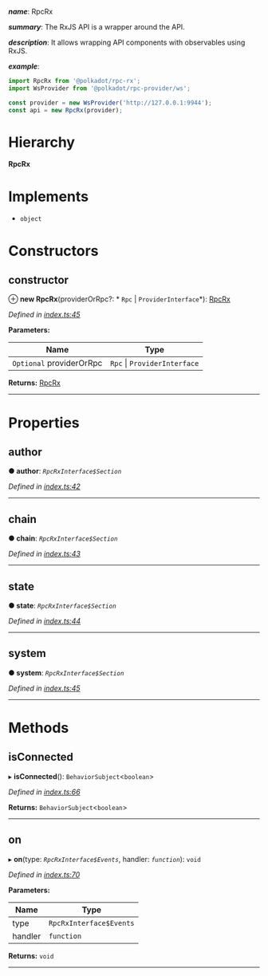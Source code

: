 

*__name__*: RpcRx

*__summary__*: The RxJS API is a wrapper around the API.

*__description__*: It allows wrapping API components with observables using RxJS.

*__example__*:   

```javascript
import RpcRx from '@polkadot/rpc-rx';
import WsProvider from '@polkadot/rpc-provider/ws';

const provider = new WsProvider('http://127.0.0.1:9944');
const api = new RpcRx(provider);
```

# Hierarchy

**RpcRx**

# Implements

* `object`

# Constructors

<a id="constructor"></a>

##  constructor

⊕ **new RpcRx**(providerOrRpc?: * `Rpc` &#124; `ProviderInterface`*): [RpcRx](_index_.rpcrx.md)

*Defined in [index.ts:45](https://github.com/polkadot-js/api/blob/4805f9c/packages/rpc-rx/src/index.ts#L45)*

**Parameters:**

| Name | Type |
| ------ | ------ |
| `Optional` providerOrRpc |  `Rpc` &#124; `ProviderInterface`|

**Returns:** [RpcRx](_index_.rpcrx.md)

___

# Properties

<a id="author"></a>

##  author

**● author**: *`RpcRxInterface$Section`*

*Defined in [index.ts:42](https://github.com/polkadot-js/api/blob/4805f9c/packages/rpc-rx/src/index.ts#L42)*

___
<a id="chain"></a>

##  chain

**● chain**: *`RpcRxInterface$Section`*

*Defined in [index.ts:43](https://github.com/polkadot-js/api/blob/4805f9c/packages/rpc-rx/src/index.ts#L43)*

___
<a id="state"></a>

##  state

**● state**: *`RpcRxInterface$Section`*

*Defined in [index.ts:44](https://github.com/polkadot-js/api/blob/4805f9c/packages/rpc-rx/src/index.ts#L44)*

___
<a id="system"></a>

##  system

**● system**: *`RpcRxInterface$Section`*

*Defined in [index.ts:45](https://github.com/polkadot-js/api/blob/4805f9c/packages/rpc-rx/src/index.ts#L45)*

___

# Methods

<a id="isconnected"></a>

##  isConnected

▸ **isConnected**(): `BehaviorSubject`<`boolean`>

*Defined in [index.ts:66](https://github.com/polkadot-js/api/blob/4805f9c/packages/rpc-rx/src/index.ts#L66)*

**Returns:** `BehaviorSubject`<`boolean`>

___
<a id="on"></a>

##  on

▸ **on**(type: *`RpcRxInterface$Events`*, handler: *`function`*): `void`

*Defined in [index.ts:70](https://github.com/polkadot-js/api/blob/4805f9c/packages/rpc-rx/src/index.ts#L70)*

**Parameters:**

| Name | Type |
| ------ | ------ |
| type | `RpcRxInterface$Events` |
| handler | `function` |

**Returns:** `void`

___

